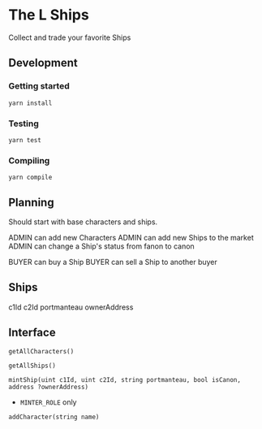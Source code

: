 # The L Ships

Collect and trade your favorite Ships

## Development

### Getting started

`yarn install`

### Testing

`yarn test`

### Compiling

`yarn compile`

## Planning

Should start with base characters and ships.

ADMIN can add new Characters
ADMIN can add new Ships to the market
ADMIN can change a Ship's status from fanon to canon

BUYER can buy a Ship
BUYER can sell a Ship to another buyer

## Ships

c1Id
c2Id
portmanteau
ownerAddress

## Interface

`getAllCharacters()`

`getAllShips()`

`mintShip(uint c1Id, uint c2Id, string portmanteau, bool isCanon, address ?ownerAddress)`

- `MINTER_ROLE` only

`addCharacter(string name)`
